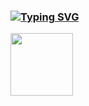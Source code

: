 ### [![Typing SVG](https://readme-typing-svg.demolab.com?font=Anta&size=30&duration=2000&pause=1000&color=49F7DE&background=54FF4C00&multiline=true&random=false&width=530&lines=Hi+%F0%9F%91%8B+this+is+ALbirdEX's+GitHub+profile)](https://git.io/typing-svg)
<div id="header">
  <img src="https://media.giphy.com/media/M9gbBd9nbDrOTu1Mqx/giphy.gif" width="100"/>
</div>

<!--
**ALbirdEX/ALbirdEX** is a ✨ _special_ ✨ repository because its `README.md` (this file) appears on your GitHub profile.

Here are some ideas to get you started:

- 🔭 I’m currently working on ...
- 🌱 I’m currently learning ...
- 👯 I’m looking to collaborate on ...
- 🤔 I’m looking for help with ...
- 💬 Ask me about ...
- 📫 How to reach me: ...
- 😄 Pronouns: ...
- ⚡ Fun fact: ...
-->
